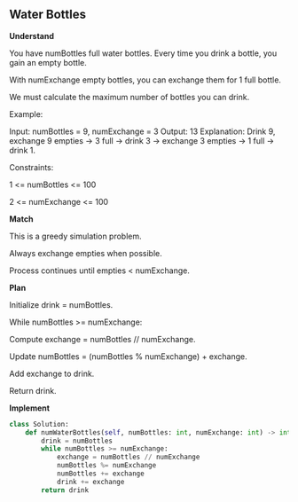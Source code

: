 ## Water Bottles

**Understand**

You have numBottles full water bottles. Every time you drink a bottle, you gain an empty bottle.

With numExchange empty bottles, you can exchange them for 1 full bottle.

We must calculate the maximum number of bottles you can drink.

Example:

Input: numBottles = 9, numExchange = 3
Output: 13
Explanation: Drink 9, exchange 9 empties → 3 full → drink 3 → exchange 3 empties → 1 full → drink 1.

Constraints:

1 <= numBottles <= 100

2 <= numExchange <= 100

**Match**

This is a greedy simulation problem.

Always exchange empties when possible.

Process continues until empties < numExchange.

**Plan**

Initialize drink = numBottles.

While numBottles >= numExchange:

Compute exchange = numBottles // numExchange.

Update numBottles = (numBottles % numExchange) + exchange.

Add exchange to drink.

Return drink.

**Implement**

```py
class Solution:
    def numWaterBottles(self, numBottles: int, numExchange: int) -> int:
        drink = numBottles
        while numBottles >= numExchange:
            exchange = numBottles // numExchange
            numBottles %= numExchange
            numBottles += exchange
            drink += exchange
        return drink
```
